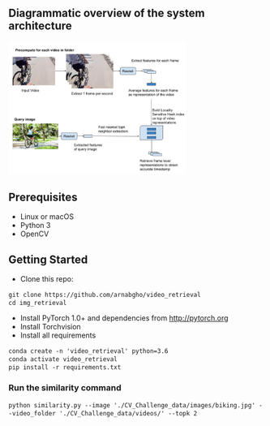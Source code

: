 ## Diagrammatic overview of the system architecture
<img src='Architecture.jpg' width=350>


## Prerequisites
- Linux or macOS
- Python 3
- OpenCV

## Getting Started
- Clone this repo:
```
git clone https://github.com/arnabgho/video_retrieval
cd img_retrieval
```
- Install PyTorch 1.0+ and dependencies from http://pytorch.org
- Install Torchvision
- Install all requirements
```
conda create -n 'video_retrieval' python=3.6
conda activate video_retrieval
pip install -r requirements.txt
```

### Run the similarity command

```
python similarity.py --image './CV_Challenge_data/images/biking.jpg' --video_folder './CV_Challenge_data/videos/' --topk 2
```
